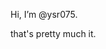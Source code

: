 Hi, I’m @ysr075.

that's pretty much it.

<!---
ysr075/ysr075 is a ✨ special ✨ repository because its `README.md` (this file) appears on your GitHub profile.
You can click the Preview link to take a look at your changes.
--->
